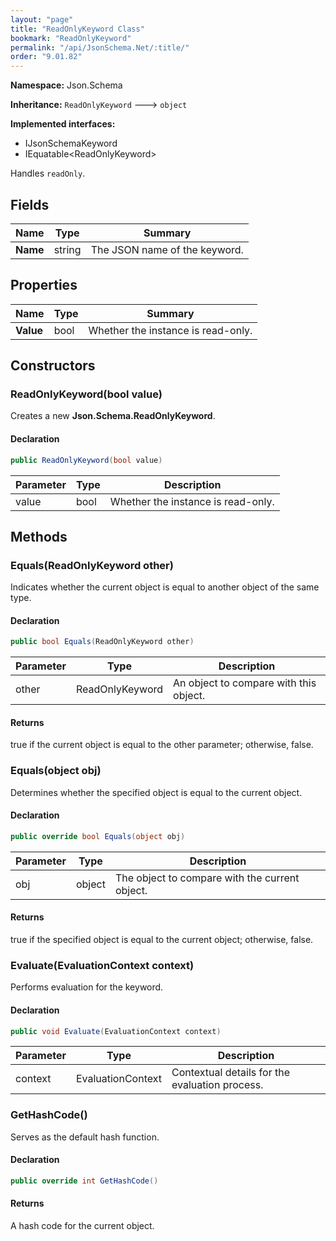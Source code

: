 ```yaml
---
layout: "page"
title: "ReadOnlyKeyword Class"
bookmark: "ReadOnlyKeyword"
permalink: "/api/JsonSchema.Net/:title/"
order: "9.01.82"
---
```

**Namespace:** Json.Schema

**Inheritance:**
`ReadOnlyKeyword`
 🡒 
`object`

**Implemented interfaces:**

- IJsonSchemaKeyword
- IEquatable\<ReadOnlyKeyword\>

Handles `readOnly`.

## Fields

| Name | Type | Summary |
|---|---|---|
| **Name** | string | The JSON name of the keyword. |
## Properties

| Name | Type | Summary |
|---|---|---|
| **Value** | bool | Whether the instance is read-only. |
## Constructors

### ReadOnlyKeyword(bool value)

Creates a new **Json.Schema.ReadOnlyKeyword**.

#### Declaration

```c#
public ReadOnlyKeyword(bool value)
```
| Parameter | Type | Description |
|---|---|---|
| value | bool | Whether the instance is read-only. |

## Methods

### Equals(ReadOnlyKeyword other)

Indicates whether the current object is equal to another object of the same type.

#### Declaration

```c#
public bool Equals(ReadOnlyKeyword other)
```
| Parameter | Type | Description |
|---|---|---|
| other | ReadOnlyKeyword | An object to compare with this object. |

#### Returns

true if the current object is equal to the <paramref name="other">other</paramref> parameter; otherwise, false.

### Equals(object obj)

Determines whether the specified object is equal to the current object.

#### Declaration

```c#
public override bool Equals(object obj)
```
| Parameter | Type | Description |
|---|---|---|
| obj | object | The object to compare with the current object. |

#### Returns

true if the specified object  is equal to the current object; otherwise, false.

### Evaluate(EvaluationContext context)

Performs evaluation for the keyword.

#### Declaration

```c#
public void Evaluate(EvaluationContext context)
```
| Parameter | Type | Description |
|---|---|---|
| context | EvaluationContext | Contextual details for the evaluation process. |

### GetHashCode()

Serves as the default hash function.

#### Declaration

```c#
public override int GetHashCode()
```

#### Returns

A hash code for the current object.

